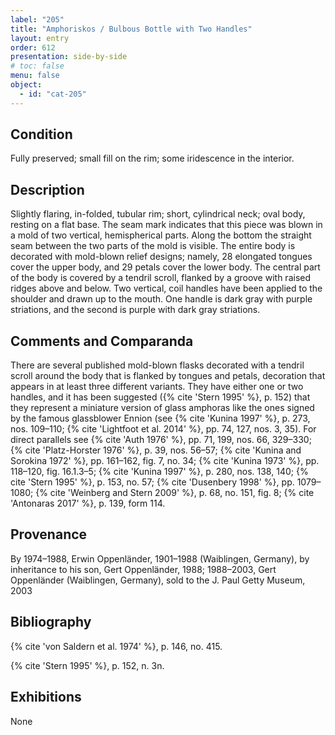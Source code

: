 ```yaml
---
label: "205"
title: "Amphoriskos / Bulbous Bottle with Two Handles"
layout: entry
order: 612
presentation: side-by-side
# toc: false
menu: false
object:
  - id: "cat-205"
---
```


## Condition

Fully preserved; small fill on the rim; some iridescence in the interior.

## Description

Slightly flaring, in-folded, tubular rim; short, cylindrical neck; oval body, resting on a flat base. The seam mark indicates that this piece was blown in a mold of two vertical, hemispherical parts. Along the bottom the straight seam between the two parts of the mold is visible. The entire body is decorated with mold-blown relief designs; namely, 28 elongated tongues cover the upper body, and 29 petals cover the lower body. The central part of the body is covered by a tendril scroll, flanked by a groove with raised ridges above and below. Two vertical, coil handles have been applied to the shoulder and drawn up to the mouth. One handle is dark gray with purple striations, and the second is purple with dark gray striations.

## Comments and Comparanda

There are several published mold-blown flasks decorated with a tendril scroll around the body that is flanked by tongues and petals, decoration that appears in at least three different variants. They have either one or two handles, and it has been suggested ({% cite 'Stern 1995' %}, p. 152) that they represent a miniature version of glass amphoras like the ones signed by the famous glassblower Ennion (see {% cite 'Kunina 1997' %}, p. 273, nos. 109–110; {% cite 'Lightfoot et al. 2014' %}, pp. 74, 127, nos. 3, 35). For direct parallels see {% cite 'Auth 1976' %}, pp. 71, 199, nos. 66, 329–330; {% cite 'Platz-Horster 1976' %}, p. 39, nos. 56–57; {% cite 'Kunina and Sorokina 1972' %}, pp. 161–162, fig. 7, no. 34; {% cite 'Kunina 1973' %}, pp. 118–120, fig. 16.1.3–5; {% cite 'Kunina 1997' %}, p. 280, nos. 138, 140; {% cite 'Stern 1995' %}, p. 153, no. 57; {% cite 'Dusenbery 1998' %}, pp. 1079–1080; {% cite 'Weinberg and Stern 2009' %}, p. 68, no. 151, fig. 8; {% cite 'Antonaras 2017' %}, p. 139, form 114.

## Provenance

By 1974–1988, Erwin Oppenländer, 1901–1988 (Waiblingen, Germany), by inheritance to his son, Gert Oppenländer, 1988; 1988–2003, Gert Oppenländer (Waiblingen, Germany), sold to the J. Paul Getty Museum, 2003

## Bibliography

{% cite 'von Saldern et al. 1974' %}, p. 146, no. 415.

{% cite 'Stern 1995' %}, p. 152, n. 3n.

## Exhibitions

None